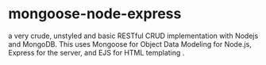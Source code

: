 # mongoose-node-express
a very crude, unstyled and basic RESTful CRUD implementation with Nodejs and MongoDB.
This uses Mongoose for Object Data Modeling for Node.js, Express for the server, and EJS for HTML templating .

